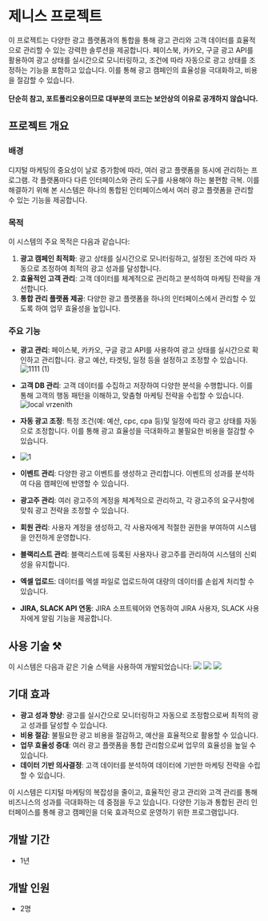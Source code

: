 # 제니스 프로젝트

이 프로젝트는 다양한 광고 플랫폼과의 통합을 통해 광고 관리와 고객 데이터를 효율적으로 관리할 수 있는 강력한 솔루션을 제공합니다. 페이스북, 카카오, 구글 광고 API를 활용하여 광고 상태를 실시간으로 모니터링하고, 조건에 따라 자동으로 광고 상태를 조정하는 기능을 포함하고 있습니다. 이를 통해 광고 캠페인의 효율성을 극대화하고, 비용을 절감할 수 있습니다. 
<br><br>
**단순히 참고, 포트폴리오용이므로 대부분의 코드는 보안상의 이유로 공개하지 않습니다.**

## 프로젝트 개요

### 배경

디지털 마케팅의 중요성이 날로 증가함에 따라, 여러 광고 플랫폼을 동시에 관리하는 프로그램. 각 플랫폼마다 다른 인터페이스와 관리 도구를 사용해야 하는 불편함 극복. 이를 해결하기 위해 본 시스템은 하나의 통합된 인터페이스에서 여러 광고 플랫폼을 관리할 수 있는 기능을 제공합니다.

### 목적

이 시스템의 주요 목적은 다음과 같습니다:

1. **광고 캠페인 최적화**: 광고 상태를 실시간으로 모니터링하고, 설정된 조건에 따라 자동으로 조정하여 최적의 광고 성과를 달성합니다.
2. **효율적인 고객 관리**: 고객 데이터를 체계적으로 관리하고 분석하여 마케팅 전략을 개선합니다.
3. **통합 관리 플랫폼 제공**: 다양한 광고 플랫폼을 하나의 인터페이스에서 관리할 수 있도록 하여 업무 효율성을 높입니다.

### 주요 기능

- **광고 관리**: 페이스북, 카카오, 구글 광고 API를 사용하여 광고 상태를 실시간으로 확인하고 관리합니다. 광고 예산, 타겟팅, 일정 등을 설정하고 조정할 수 있습니다.
  ![1111 (1)](https://github.com/user-attachments/assets/8036d236-f2e3-4f7d-8153-5a18ab03fee3)
- **고객 DB 관리**: 고객 데이터를 수집하고 저장하여 다양한 분석을 수행합니다. 이를 통해 고객의 행동 패턴을 이해하고, 맞춤형 마케팅 전략을 수립할 수 있습니다.
  ![local vrzenith](https://github.com/user-attachments/assets/8655dce2-334a-4258-b783-edaceccfdfff)
- **자동 광고 조정**: 특정 조건(예: 예산, cpc, cpa 등)및 일정에 따라 광고 상태를 자동으로 조정합니다. 이를 통해 광고 효율성을 극대화하고 불필요한 비용을 절감할 수 있습니다.
- ![1](https://github.com/user-attachments/assets/4fc2d973-1ecf-4e64-877e-56ed0fd97fee)
  
- **이벤트 관리**: 다양한 광고 이벤트를 생성하고 관리합니다. 이벤트의 성과를 분석하여 다음 캠페인에 반영할 수 있습니다.
  
- **광고주 관리**: 여러 광고주의 계정을 체계적으로 관리하고, 각 광고주의 요구사항에 맞춰 광고 전략을 조정할 수 있습니다.
  
- **회원 관리**: 사용자 계정을 생성하고, 각 사용자에게 적절한 권한을 부여하여 시스템을 안전하게 운영합니다.
  
- **블랙리스트 관리**: 블랙리스트에 등록된 사용자나 광고주를 관리하여 시스템의 신뢰성을 유지합니다.
  
- **엑셀 업로드**: 데이터를 엑셀 파일로 업로드하여 대량의 데이터를 손쉽게 처리할 수 있습니다.
  
- **JIRA, SLACK API 연동**: JIRA 소프트웨어와 연동하여 JIRA 사용자, SLACK 사용자에게 알림 기능을 제공합니다.

## 사용 기술 ⚒️

이 시스템은 다음과 같은 기술 스택을 사용하여 개발되었습니다:
<img src="https://img.shields.io/badge/PHP-777BB4?style=flat-square&logo=PHP&logoColor=white"/> <img src="https://img.shields.io/badge/Codeigniter-EF4223?style=flat-square&logo=Codeigniter&logoColor=white"> <img src="https://img.shields.io/badge/MySQL-4479A1?style=flat-square&logo=MySQL&logoColor=white"/> 

## 기대 효과

- **광고 성과 향상**: 광고를 실시간으로 모니터링하고 자동으로 조정함으로써 최적의 광고 성과를 달성할 수 있습니다.
- **비용 절감**: 불필요한 광고 비용을 절감하고, 예산을 효율적으로 활용할 수 있습니다.
- **업무 효율성 증대**: 여러 광고 플랫폼을 통합 관리함으로써 업무의 효율성을 높일 수 있습니다.
- **데이터 기반 의사결정**: 고객 데이터를 분석하여 데이터에 기반한 마케팅 전략을 수립할 수 있습니다.

이 시스템은 디지털 마케팅의 복잡성을 줄이고, 효율적인 광고 관리와 고객 관리를 통해 비즈니스의 성과를 극대화하는 데 중점을 두고 있습니다. 다양한 기능과 통합된 관리 인터페이스를 통해 광고 캠페인을 더욱 효과적으로 운영하기 위한 프로그램입니다.

## 개발 기간
- 1년

## 개발 인원
- 2명
